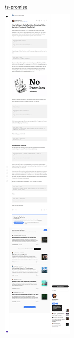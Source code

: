 [ts-promise](https://levelup.gitconnected.com/how-is-promise-t-be-assignable-to-t-f147d13d1e76)

![ts-promise](../images/ts-promise.png)